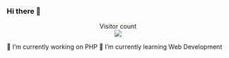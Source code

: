 ### Hi there 👋

<p align="center"> 
  Visitor count<br>
  <img src="https://profile-counter.glitch.me/parthchauhan981104/count.svg" />
</p>

🔭 I’m currently working on PHP
🌱 I’m currently learning Web Development
